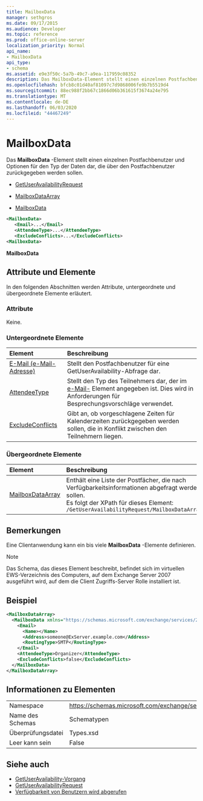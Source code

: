 ```yaml
---
title: MailboxData
manager: sethgros
ms.date: 09/17/2015
ms.audience: Developer
ms.topic: reference
ms.prod: office-online-server
localization_priority: Normal
api_name:
- MailboxData
api_type:
- schema
ms.assetid: e9e3f50c-5a7b-49c7-a9ea-117959c08352
description: Das MailboxData-Element stellt einen einzelnen Postfachbenutzer und Optionen für den Typ der Daten dar, die über den Postfachbenutzer zurückgegeben werden sollen.
ms.openlocfilehash: bfcb8c01d40af81097c7d9868006fe9b7b5519d4
ms.sourcegitcommit: 88ec988f2bb67c1866d06b361615f3674a24e795
ms.translationtype: MT
ms.contentlocale: de-DE
ms.lasthandoff: 06/03/2020
ms.locfileid: "44467249"
---
```

# <a name="mailboxdata"></a>MailboxData

Das **MailboxData** -Element stellt einen einzelnen Postfachbenutzer und Optionen für den Typ der Daten dar, die über den Postfachbenutzer zurückgegeben werden sollen. 
  
- [GetUserAvailabilityRequest](getuseravailabilityrequest.md)
  
- [MailboxDataArray](mailboxdataarray.md)
  
- [MailboxData](mailboxdata.md)
  
```xml
<MailboxData>
   <Email>...</Email>
   <AttendeeType>...</AttendeeType>
   <ExcludeConflicts>...</ExcludeConflicts>
<MailboxData>
```

**MailboxData**

## <a name="attributes-and-elements"></a>Attribute und Elemente

In den folgenden Abschnitten werden Attribute, untergeordnete und übergeordnete Elemente erläutert.
  
### <a name="attributes"></a>Attribute

Keine.
  
### <a name="child-elements"></a>Untergeordnete Elemente

|**Element**|**Beschreibung**|
|:-----|:-----|
|[E-Mail (e-Mail-Adresse)](email-emailaddresstype.md) <br/> |Stellt den Postfachbenutzer für eine GetUserAvailability-Abfrage dar.  <br/> |
|[AttendeeType](attendeetype.md) <br/> |Stellt den Typ des Teilnehmers dar, der im [e-Mail-](email-emailaddresstype.md) Element angegeben ist. Dies wird in Anforderungen für Besprechungsvorschläge verwendet.  <br/> |
|[ExcludeConflicts](excludeconflicts.md) <br/> |Gibt an, ob vorgeschlagene Zeiten für Kalenderzeiten zurückgegeben werden sollen, die in Konflikt zwischen den Teilnehmern liegen.  <br/> |
   
### <a name="parent-elements"></a>Übergeordnete Elemente

|**Element**|**Beschreibung**|
|:-----|:-----|
|[MailboxDataArray](mailboxdataarray.md) <br/> |Enthält eine Liste der Postfächer, die nach Verfügbarkeitsinformationen abgefragt werden sollen.  <br/> Es folgt der XPath für dieses Element:  <br/>  `/GetUserAvailabilityRequest/MailboxDataArray[i]` <br/> |
   
## <a name="remarks"></a>Bemerkungen

Eine Clientanwendung kann ein bis viele **MailboxData** -Elemente definieren. 
  
> [!NOTE]
> Das Schema, das dieses Element beschreibt, befindet sich im virtuellen EWS-Verzeichnis des Computers, auf dem Exchange Server 2007 ausgeführt wird, auf dem die Client Zugriffs-Server Rolle installiert ist. 
  
## <a name="example"></a>Beispiel

```xml
<MailboxDataArray>
  <MailboxData xmlns="https://schemas.microsoft.com/exchange/services/2006/types">
    <Email>
      <Name></Name>
      <Address>someone@ExServer.example.com</Address>
      <RoutingType>SMTP</RoutingType>
    </Email>
    <AttendeeType>Organizer</AttendeeType>
    <ExcludeConflicts>false</ExcludeConflicts>
  </MailboxData>
</MailboxDataArray>
```

## <a name="element-information"></a>Informationen zu Elementen

|||
|:-----|:-----|
|Namespace  <br/> |https://schemas.microsoft.com/exchange/services/2006/types  <br/> |
|Name des Schemas  <br/> |Schematypen  <br/> |
|Überprüfungsdatei  <br/> |Types.xsd  <br/> |
|Leer kann sein  <br/> |False  <br/> |
   
## <a name="see-also"></a>Siehe auch

- [GetUserAvailability-Vorgang](getuseravailability-operation.md)
- [GetUserAvailabilityRequest](getuseravailabilityrequest.md)
- [Verfügbarkeit von Benutzern wird abgerufen](https://msdn.microsoft.com/library/d4133fcb-9b0f-4e6b-aadf-a389da83516a%28Office.15%29.aspx)

